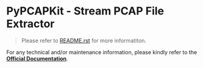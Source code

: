 # PyPCAPKit - Stream PCAP File Extractor

> Please refer to [README.rst](README.rst) for more informatiton.

For any technical and/or maintenance information, please kindly refer to the [**Official Documentation**](https://jarryshaw.github.io/PyPCAPKit/).
